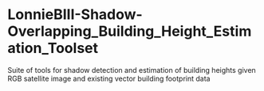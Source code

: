 # LonnieBIII-Shadow-Overlapping_Building_Height_Estimation_Toolset
Suite of tools for shadow detection and estimation of building heights given RGB satellite image and existing vector building footprint data
